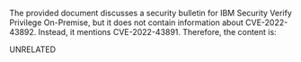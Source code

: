 The provided document discusses a security bulletin for IBM Security Verify Privilege On-Premise, but it does not contain information about CVE-2022-43892. Instead, it mentions CVE-2022-43891. Therefore, the content is:

UNRELATED